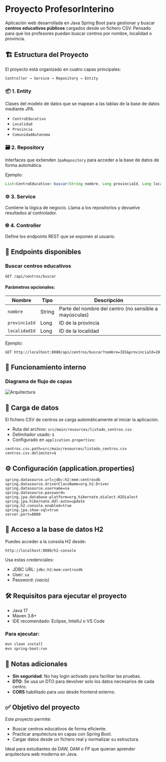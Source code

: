 # Proyecto ProfesorInterino

Aplicación web desarrollada en Java Spring Boot para gestionar y buscar **centros educativos públicos** cargados desde un fichero CSV. Pensado para que los profesores puedan buscar centros por nombre, localidad o provincia.

## 🏗️ Estructura del Proyecto

El proyecto está organizado en cuatro capas principales:

```
Controller → Service → Repository → Entity
```

### 📦 1. Entity
Clases del modelo de datos que se mapean a las tablas de la base de datos mediante JPA.

- `CentroEducativo`
- `Localidad`
- `Provincia`
- `ComunidadAutonoma`

### 🗃️ 2. Repository
Interfaces que extienden `JpaRepository` para acceder a la base de datos de forma automática.

Ejemplo:
```java
List<CentroEducativo> buscar(String nombre, Long provinciaId, Long localidadId);
```

### ⚙️ 3. Service
Contiene la lógica de negocio. Llama a los repositorios y devuelve resultados al controlador.

### 🌐 4. Controller
Define los endpoints REST que se exponen al usuario.

## 🚀 Endpoints disponibles

### Buscar centros educativos
```
GET /api/centros/buscar
```

#### Parámetros opcionales:

| Nombre       | Tipo   | Descripción                                      |
|--------------|--------|--------------------------------------------------|
| `nombre`     | String | Parte del nombre del centro (no sensible a mayúsculas) |
| `provinciaId`| Long   | ID de la provincia                               |
| `localidadId`| Long   | ID de la localidad                               |

Ejemplo:
```
GET http://localhost:8080/api/centros/buscar?nombre=IES&provinciaId=28
```

## 🧠 Funcionamiento interno

### Diagrama de flujo de capas

![Arquitectura](A_flowchart_in_the_image_illustrates_the_layered_a.png)

## 📁 Carga de datos

El fichero CSV de centros se carga automáticamente al iniciar la aplicación.

- Ruta del archivo: `src/main/resources/listado_centros.csv`
- Delimitador usado: `$`
- Configurado en `application.properties`:

```properties
centros.csv.path=src/main/resources/listado_centros.csv
centros.csv.delimiter=$
```

## ⚙️ Configuración (application.properties)

```properties
spring.datasource.url=jdbc:h2:mem:centrosdb
spring.datasource.driverClassName=org.h2.Driver
spring.datasource.username=sa
spring.datasource.password=
spring.jpa.database-platform=org.hibernate.dialect.H2Dialect
spring.jpa.hibernate.ddl-auto=update
spring.h2.console.enabled=true
spring.jpa.show-sql=true
server.port=8080
```

## 🧪 Acceso a la base de datos H2

Puedes acceder a la consola H2 desde:
```
http://localhost:8080/h2-console
```

Usa estas credenciales:

- JDBC URL: `jdbc:h2:mem:centrosdb`
- User: `sa`
- Password: *(vacío)*

## 🛠️ Requisitos para ejecutar el proyecto

- Java 17
- Maven 3.8+
- IDE recomendado: Eclipse, IntelliJ o VS Code

### Para ejecutar:

```bash
mvn clean install
mvn spring-boot:run
```

## 📌 Notas adicionales

- **Sin seguridad**: No hay login activado para facilitar las pruebas.
- **DTO**: Se usa un DTO para devolver solo los datos necesarios de cada centro.
- **CORS** habilitado para uso desde frontend externo.

## ✅ Objetivo del proyecto

Este proyecto permite:
- Buscar centros educativos de forma eficiente.
- Practicar arquitectura en capas con Spring Boot.
- Cargar datos desde un fichero real y normalizar su estructura.

Ideal para estudiantes de DAW, DAM o FP que quieran aprender arquitectura web moderna en Java.
